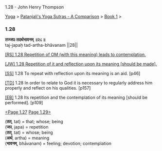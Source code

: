 1.28 - John Henry Thompson 

[Yoga](../../../yoga.html)‎ > ‎[Patanjali's Yoga Sutras - A Comparison](../../patanjani.html)‎ > ‎[Book 1](../book-1.html)‎ > ‎

### 1.28

**तज्जपः तदर्थभावनम् ॥२८॥**  
taj-japaḥ tad-artha-bhāvanam ||28||  
  
  
[\[RS\] 1.28 Repetition of OM (with this meaning) leads to contemplation.](http://www.ashtangayoga.info/philosophy/yoga-sutra-patanjali/chapter-1/item/taj-japah-tad-artha-bhavanam-28/)  
  
[\[JW\] 1.28 Repetition of it and reflection upon its meaning \[should be made\].](http://books.google.com/books?id=YzFImjtOxUwC&pg=PA61&ci=101%2C1047%2C762%2C55&source=bookclip)  
  
[\[SS\]](http://www.amazon.com/Yoga-Sutras-Patanjali-Commentary-Satchidananda/dp/0932040381) 1.28 To repeat with reflection upon its meaning is an aid. \[p46\]  
  
[\[TD\]](http://www.amazon.com/Heart-Yoga-Developing-Personal-Practice/dp/089281764X/ref=sr_1_5?ie=UTF8&qid=1326228195&sr=8-5) 1.28 In order to relate to God it is necessary to regularly address him properly and reflect on his qualities. \[p157\]  
  
[\[EB\]](http://www.amazon.com/Yoga-Sutras-Patanjali-Translation-Commentary/dp/0865477361/ref=sr_1_1?ie=UTF8&s=books&qid=1250508322&sr=1-1) 1.28 Its repetition and the contemplation of its meaning \[should be performed\]. \[p109\]  
  
  
[<Page 1.27](127.html)  [Page 1.29>](129.html)  
  

(**तत्**, tat) = that; whose; being  
(**जप**, japa) = repetition  
(**तत्**, tat) = whose; being  
(**अर्थ**, artha) = meaning  
(**भावनम्**, bhāvanam) = feeling; devotion; contemplation

